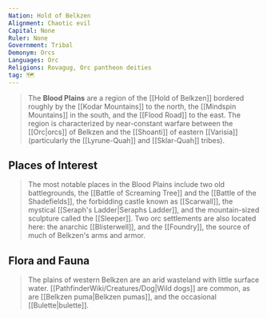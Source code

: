 ```yaml
---
Nation: Hold of Belkzen
Alignment: Chaotic evil
Capital: None
Ruler: None
Government: Tribal
Demonym: Orcs
Languages: Orc
Religions: Rovagug, Orc pantheon deities
tag: 🗺️
---
```


> The **Blood Plains** are a region of the [[Hold of Belkzen]] bordered roughly by the [[Kodar Mountains]] to the north, the [[Mindspin Mountains]] in the south, and the [[Flood Road]] to the east. The region is characterized by near-constant warfare between the [[Orc|orcs]] of Belkzen and the [[Shoanti]] of eastern [[Varisia]] (particularly the [[Lyrune-Quah]] and [[Sklar-Quah]] tribes).


## Places of Interest

> The most notable places in the Blood Plains include two old battlegrounds, the [[Battle of Screaming Tree]] and the [[Battle of the Shadefields]], the forbidding castle known as [[Scarwall]], the mystical [[Seraph's Ladder|Seraphs Ladder]], and the mountain-sized sculpture called the [[Sleeper]]. Two orc settlements are also located here: the anarchic [[Blisterwell]], and the [[Foundry]], the source of much of Belkzen's arms and armor.


## Flora and Fauna

> The plains of western Belkzen are an arid wasteland with little surface water. [[PathfinderWiki/Creatures/Dog|Wild dogs]] are common, as are [[Belkzen puma|Belkzen pumas]], and the occasional [[Bulette|bulette]].








